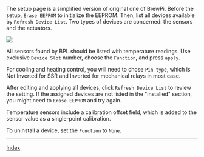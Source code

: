 The setup page is a simplified version of original one of BrewPi. Before the setup, `Erase EEPROM` to initialize the EEPROM. Then, list all devices available by `Refresh Device List`. Two types of devices are concerned: the sensors and the actuators.

![](image/devicesetup.jpg?raw=true)

All sensors found by BPL should be listed with temperature readings. Use exclusive ``Device Slot`` number, choose the `Function`, and press `apply`.

For cooling and heating control, you will need to chose `Pin type`, which is Not Inverted for SSR and Inverted for mechanical relays in most case. 

After editing and applying all devices, click `Refresh Device List` to review the setting. If the assigned devices are not listed in the "installed" section, you might need to `Erase EEPROM` and try again.

Temperature sensors include a calibration offset field, which is added to the sensor value as a single-point calibration.

To uninstall a device, set the `Function` to `None`.

***
[Index](index.md)
